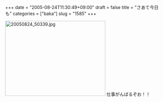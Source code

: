 +++
date = "2005-08-24T11:30:49+09:00"
draft = false
title = "さあて今日も"
categories = ["baka"]
slug = "1585"
+++

<img src="http://ieiriblog.img.jugem.cc/20050824_50339.jpg" class="pict" width="320" height="240" alt="20050824_50339.jpg" />
仕事がんばるぞお！！
